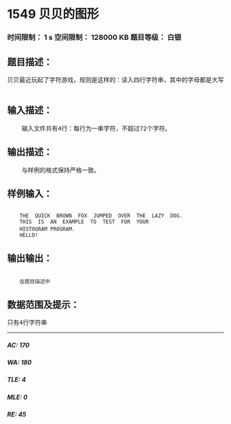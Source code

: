# 1549 贝贝的图形   
### 时间限制： 1 s     空间限制： 128000 KB     题目等级： 白银  
## 题目描述：  

<pre>
贝贝最近玩起了字符游戏，规则是这样的：读入四行字符串，其中的字母都是大写的，乐乐想打印一个柱状图显示每个大写字母的频率。你能帮助他吗？

</pre>
  
  
## 输入描述：  

<pre>
    输入文件共有4行：每行为一串字符，不超过72个字符。
</pre>
  
  
## 输出描述：  

<pre>
    与样例的格式保持严格一致。
</pre>
  
  
## 样例输入：  

<pre><code>
    THE  QUICK  BROWN  FOX  JUMPED  OVER  THE  LAZY  DOG.
    THIS  IS  AN  EXAMPLE  TO  TEST  FOR  YOUR
    HISTOGRAM PROGRAM．
    HELLO!
</code></pre>
  
  
## 输出输出：  

<pre><code>
    在题目描述中
</code></pre>
  
  
## 数据范围及提示：  

<pre>
只有4行字符串
</pre>
  
  
***  

##### AC: 170  
##### WA: 180  
##### TLE: 4  
##### MLE: 0  
##### RE: 45  
